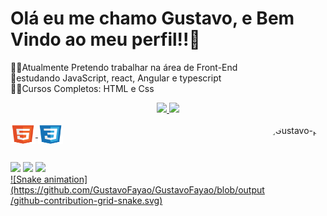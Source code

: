 <h1>Olá eu me chamo Gustavo, e Bem Vindo ao meu perfil!!👋</h1
  
🧑‍💼Atualmente Pretendo trabalhar na área de Front-End
  <br>
📖estudando JavaScript, react, Angular e typescript
<br>
👩‍💻Cursos Completos: HTML e Css</h3>
<div align="center">
  <a href="https://github.com/GustavoFayao">
  <img height="180em" src="https://github-readme-stats.vercel.app/api?username=GustavoFayao&show_icons=true&theme=gotham&include_all_commits=true&count_private=true"/>
  <img height="180em" src="https://github-readme-stats.vercel.app/api/top-langs/?username=GustavoFayao&layout=compact&langs_count=7&theme=gotham"/>
</div>
  
<div style="display: inline_block"><br>
  <img align="center" alt="Gustavo-HTML" height="30" width="40" src="https://raw.githubusercontent.com/devicons/devicon/master/icons/html5/html5-original.svg">
  <img align="center" alt="Gustavo-CSS" height="30" width="40" src="https://raw.githubusercontent.com/devicons/devicon/master/icons/css3/css3-original.svg">
  <img align="right" alt="Gustavo-pic" height="150" style="border-radius:100px"
   src="https://user-images.githubusercontent.com/113376786/199149105-4928e951-f27d-4778-bd5e-5020268dcf34.png">
</div>

  ##
  
<div> 
  <a href = "mailto:gustavo.fayao@gmail.com"><img src="https://img.shields.io/badge/-Gmail-%23333?style=for-the-badge&logo=gmail&logoColor=white" target="_blank"></a>
  <a href="https://www.linkedin.com/in/rafaella-ballerini-45875016a" target="_blank"><img src="https://img.shields.io/badge/-LinkedIn-%230077B5?style=for-the-badge&logo=linkedin&logoColor=white" target="_blank"></a>
  <a href="https://wa.me/5516982488918?text=Gustavo+fay%C3%A3o" target="_blank"><img src="https://img.shields.io/badge/WhatsApp-25D366?style=for-the-badge&logo=whatsapp&logoColor=white" target="_blank">
</div>
![Snake animation](https://github.com/GustavoFayao/GustavoFayao/blob/output/github-contribution-grid-snake.svg)
